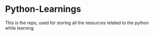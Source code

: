 # Python-Learnings
This is the repo, used for storing all the resources related to the python while learning.
